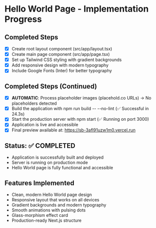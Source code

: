 # Hello World Page - Implementation Progress

## Completed Steps
- [x] Create root layout component (src/app/layout.tsx)
- [x] Create main page component (src/app/page.tsx)
- [x] Set up Tailwind CSS styling with gradient backgrounds
- [x] Add responsive design with modern typography
- [x] Include Google Fonts (Inter) for better typography

## Completed Steps (Continued)
- [x] **AUTOMATIC**: Process placeholder images (placehold.co URLs) → No placeholders detected
- [x] Build the application with npm run build -- --no-lint (✅ Successful in 24.3s)
- [x] Start the production server with npm start (✅ Running on port 3000)
- [x] Application is live and accessible
- [x] Final preview available at: https://sb-3afl91uzw1m0.vercel.run

## Status: ✅ COMPLETED
- Application is successfully built and deployed
- Server is running on production mode
- Hello World page is fully functional and accessible

## Features Implemented
- Clean, modern Hello World page design
- Responsive layout that works on all devices
- Gradient backgrounds and modern typography
- Smooth animations with pulsing dots
- Glass-morphism effect card
- Production-ready Next.js structure